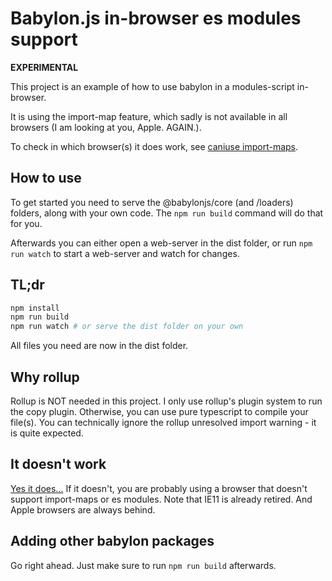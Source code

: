 # Babylon.js in-browser es modules support

**EXPERIMENTAL**

This project is an example of how to use babylon in a modules-script in-browser.

It is using the import-map feature, which sadly is not available in all browsers (I am looking at you, Apple. AGAIN.).

To check in which browser(s) it does work, see [caniuse import-maps](https://caniuse.com/import-maps).

## How to use

To get started you need to serve the @babylonjs/core (and /loaders) folders, along with your own code. The `npm run build` command will do that for you.

Afterwards you can either open a web-server in the dist folder, or run `npm run watch` to start a web-server and watch for changes.

## TL;dr

```bash
npm install
npm run build
npm run watch # or serve the dist folder on your own
```

All files you need are now in the dist folder.

## Why rollup

Rollup is NOT needed in this project. I only use rollup's plugin system to run the copy plugin. Otherwise, you can use pure typescript to compile your file(s).
You can technically ignore the rollup unresolved import warning - it is quite expected.

## It doesn't work

[Yes it does...](https://raananw.github.io//babylonjs-esm-in-browser/)
 If it doesn't, you are probably using a browser that doesn't support import-maps or es modules. Note that IE11 is already retired. And Apple browsers are always behind.

## Adding other babylon packages

Go right ahead. Just make sure to run `npm run build` afterwards.
